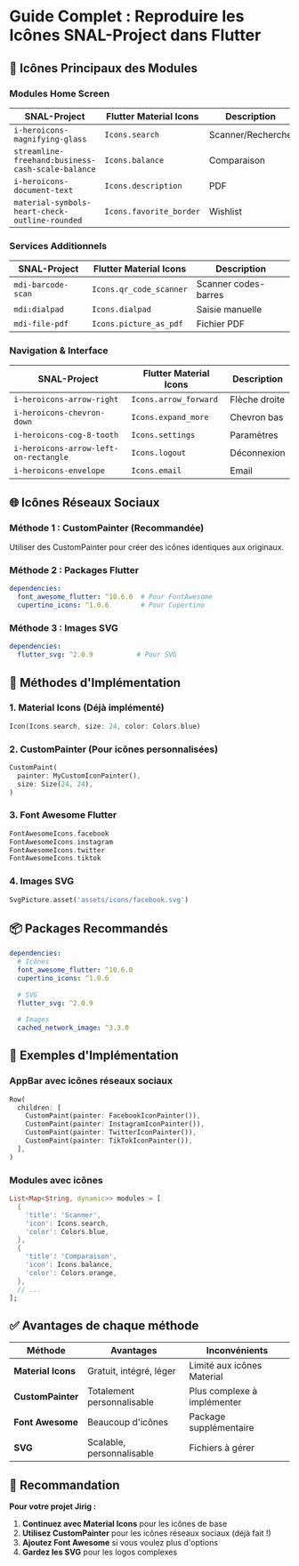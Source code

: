 # Guide Complet : Reproduire les Icônes SNAL-Project dans Flutter

## 🎯 Icônes Principaux des Modules

### **Modules Home Screen**

| **SNAL-Project** | **Flutter Material Icons** | **Description** |
|------------------|----------------------------|-----------------|
| `i-heroicons-magnifying-glass` | `Icons.search` | Scanner/Recherche |
| `streamline-freehand:business-cash-scale-balance` | `Icons.balance` | Comparaison |
| `i-heroicons-document-text` | `Icons.description` | PDF |
| `material-symbols-heart-check-outline-rounded` | `Icons.favorite_border` | Wishlist |

### **Services Additionnels**

| **SNAL-Project** | **Flutter Material Icons** | **Description** |
|------------------|----------------------------|-----------------|
| `mdi-barcode-scan` | `Icons.qr_code_scanner` | Scanner codes-barres |
| `mdi:dialpad` | `Icons.dialpad` | Saisie manuelle |
| `mdi-file-pdf` | `Icons.picture_as_pdf` | Fichier PDF |

### **Navigation & Interface**

| **SNAL-Project** | **Flutter Material Icons** | **Description** |
|------------------|----------------------------|-----------------|
| `i-heroicons-arrow-right` | `Icons.arrow_forward` | Flèche droite |
| `i-heroicons-chevron-down` | `Icons.expand_more` | Chevron bas |
| `i-heroicons-cog-8-tooth` | `Icons.settings` | Paramètres |
| `i-heroicons-arrow-left-on-rectangle` | `Icons.logout` | Déconnexion |
| `i-heroicons-envelope` | `Icons.email` | Email |

## 🌐 Icônes Réseaux Sociaux

### **Méthode 1 : CustomPainter (Recommandée)**
Utiliser des CustomPainter pour créer des icônes identiques aux originaux.

### **Méthode 2 : Packages Flutter**
```yaml
dependencies:
  font_awesome_flutter: ^10.6.0  # Pour FontAwesome
  cupertino_icons: ^1.0.6        # Pour Cupertino
```

### **Méthode 3 : Images SVG**
```yaml
dependencies:
  flutter_svg: ^2.0.9           # Pour SVG
```

## 🎨 Méthodes d'Implémentation

### **1. Material Icons (Déjà implémenté)**
```dart
Icon(Icons.search, size: 24, color: Colors.blue)
```

### **2. CustomPainter (Pour icônes personnalisées)**
```dart
CustomPaint(
  painter: MyCustomIconPainter(),
  size: Size(24, 24),
)
```

### **3. Font Awesome Flutter**
```dart
FontAwesomeIcons.facebook
FontAwesomeIcons.instagram
FontAwesomeIcons.twitter
FontAwesomeIcons.tiktok
```

### **4. Images SVG**
```dart
SvgPicture.asset('assets/icons/facebook.svg')
```

## 📦 Packages Recommandés

```yaml
dependencies:
  # Icônes
  font_awesome_flutter: ^10.6.0
  cupertino_icons: ^1.0.6
  
  # SVG
  flutter_svg: ^2.0.9
  
  # Images
  cached_network_image: ^3.3.0
```

## 🚀 Exemples d'Implémentation

### **AppBar avec icônes réseaux sociaux**
```dart
Row(
  children: [
    CustomPaint(painter: FacebookIconPainter()),
    CustomPaint(painter: InstagramIconPainter()),
    CustomPaint(painter: TwitterIconPainter()),
    CustomPaint(painter: TikTokIconPainter()),
  ],
)
```

### **Modules avec icônes**
```dart
List<Map<String, dynamic>> modules = [
  {
    'title': 'Scanner',
    'icon': Icons.search,
    'color': Colors.blue,
  },
  {
    'title': 'Comparaison',
    'icon': Icons.balance,
    'color': Colors.orange,
  },
  // ...
];
```

## ✅ Avantages de chaque méthode

| **Méthode** | **Avantages** | **Inconvénients** |
|-------------|---------------|-------------------|
| **Material Icons** | Gratuit, intégré, léger | Limité aux icônes Material |
| **CustomPainter** | Totalement personnalisable | Plus complexe à implémenter |
| **Font Awesome** | Beaucoup d'icônes | Package supplémentaire |
| **SVG** | Scalable, personnalisable | Fichiers à gérer |

## 🎯 Recommandation

**Pour votre projet Jirig :**
1. **Continuez avec Material Icons** pour les icônes de base
2. **Utilisez CustomPainter** pour les icônes réseaux sociaux (déjà fait !)
3. **Ajoutez Font Awesome** si vous voulez plus d'options
4. **Gardez les SVG** pour les logos complexes
